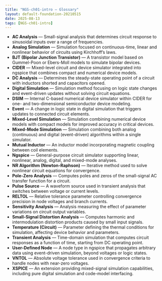 ```yaml
---
title: "NGS-ch01-intro — Glossary"
layout: default-foundation-20210515
date: 2025-08-13
tags: [NGS-ch01-intro]
---
```


- **AC Analysis** — Small-signal analysis that determines circuit response to sinusoidal inputs over a range of frequencies.
- **Analog Simulation** — Simulation focused on continuous-time, linear and nonlinear behavior of circuits using Kirchhoff’s laws.
- **BJT (Bipolar Junction Transistor)** — A transistor model based on Gummel-Poon or Ebers-Moll models to simulate bipolar devices.
- **CIDER** — Mixed-level circuit and device simulator integrated into ngspice that combines compact and numerical device models.
- **DC Analysis** — Determines the steady-state operating point of a circuit with inductors shorted and capacitors opened.
- **Digital Simulation** — Simulation method focusing on logic state changes and event-driven updates without solving circuit equations.
- **DSIM** — Internal C-based numerical device simulator within CIDER for one- and two-dimensional semiconductor device modeling.
- **Event** — A change in logic state in digital simulation that triggers updates to connected circuit elements.
- **Mixed-Level Simulation** — Simulation combining numerical device models with compact models for improved accuracy in critical devices.
- **Mixed-Mode Simulation** — Simulation combining both analog (continuous) and digital (event-driven) algorithms within a single simulator.
- **Mutual Inductor** — An inductor model incorporating magnetic coupling between coil elements.
- **Ngspice** — General-purpose circuit simulator supporting linear, nonlinear, analog, digital, and mixed-mode analyses.
- **NR Algorithm (Newton-Raphson)** — Iterative method used to solve nonlinear circuit equations for convergence.
- **Pole-Zero Analysis** — Computes poles and zeros of the small-signal AC transfer function for a circuit.
- **Pulse Source** — A waveform source used in transient analysis that switches between voltage or current levels.
- **RELTOL** — Relative tolerance parameter controlling convergence precision in node voltages and branch currents.
- **Sensitivity Analysis** — Analysis measuring the effect of parameter variations on circuit output variables.
- **Small-Signal Distortion Analysis** — Computes harmonic and intermodulation distortion products caused by small input signals.
- **Temperature (Circuit)** — Parameter defining the thermal conditions for simulation, affecting device behavior and parameters.
- **Transient Analysis** — Time-domain simulation that computes circuit responses as a function of time, starting from DC operating point.
- **User-Defined Node** — A node type in ngspice that propagates arbitrary data using event-driven simulation, beyond voltages or logic states.
- **VNTOL** — Absolute voltage tolerance used in convergence criteria to handle nodes with near-zero voltages.
- **XSPICE** — An extension providing mixed-signal simulation capabilities, including pure digital simulation and code-model interfacing.
